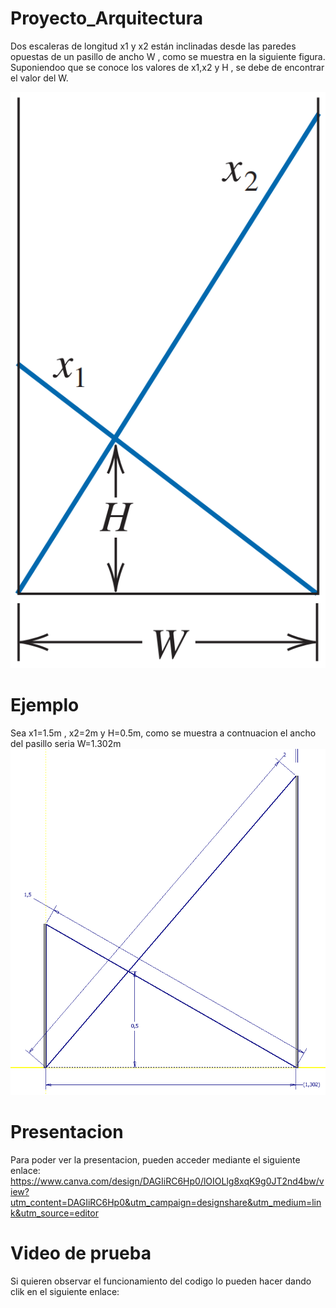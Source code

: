 # Proyecto_Arquitectura
Dos escaleras de longitud x1 y x2 están inclinadas desde las paredes opuestas de un pasillo de ancho W , como se muestra en la siguiente figura.
Suponiendoo que se conoce los valores de x1,x2 y H , se debe de encontrar el valor del W.

![alt text](assets/image.png)

# Ejemplo
Sea x1=1.5m , x2=2m y H=0.5m, como se muestra a contnuacion el ancho del pasillo seria W=1.302m
![alt text](assets/image-1.png)

# Presentacion
Para poder ver la presentacion, pueden acceder mediante el siguiente enlace:
https://www.canva.com/design/DAGIiRC6Hp0/lOIOLlg8xqK9g0JT2nd4bw/view?utm_content=DAGIiRC6Hp0&utm_campaign=designshare&utm_medium=link&utm_source=editor
# Video de prueba
Si quieren observar el funcionamiento del codigo lo pueden hacer dando clik en el siguiente enlace:

